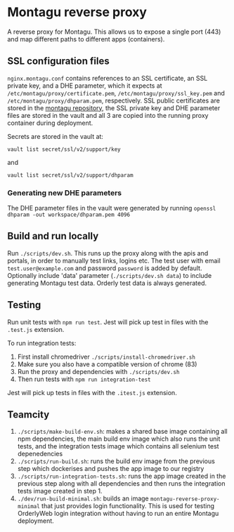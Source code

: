 # Montagu reverse proxy
A reverse proxy for Montagu. This allows us to expose a single port (443) and 
map different paths to different apps (containers).

## SSL configuration files
`nginx.montagu.conf` contains references to an SSL certificate, an SSL private key, and a DHE parameter, which it 
expects at `/etc/montagu/proxy/certificate.pem`, `/etc/montagu/proxy/ssl_key.pem` and 
`/etc/montagu/proxy/dhparam.pem`, respectively. SSL public certificates are stored
in the [montagu repository](https://github.com/vimc/montagu/tree/master/certs), the SSL private key and DHE parameter
files are stored in the vault and all 3 are copied into the running proxy container during deployment.

Secrets are stored in the vault at:

```
vault list secret/ssl/v2/support/key
```
and

```
vault list secret/ssl/v2/support/dhparam
```

### Generating new DHE parameters
The DHE parameter files in the vault were generated by running `openssl dhparam -out workspace/dhparam.pem 4096`

## Build and run locally
Run `./scripts/dev.sh`. This runs up the proxy along with the apis and portals, in order to manually test links, logins etc. 
The test user with email `test.user@example.com` and password `password` is added by default.
Optionally include 'data' parameter (`./scripts/dev.sh data`) to include generating Montagu test data. Orderly test data 
is always generated.

## Testing
Run unit tests with `npm run test`. Jest will pick up test in files with the `.test.js` extension.

To run integration tests:
 
1. First install chromedriver `./scripts/install-chromedriver.sh`
1. Make sure you also have a compatible version of chrome (83)
1. Run the proxy and dependencies with `./scripts/dev.sh`
1. Then run tests with `npm run integration-test`

Jest will pick up tests in files with the `.itest.js` extension.

## Teamcity
1. `./scripts/make-build-env.sh`: makes a shared base image containing all npm dependencies, the main build env image
 which also runs the unit tests, and the integration tests image which contains all selenium test depenedencies
1. `./scripts/run-build.sh`: runs the build env image from the previous step which dockerises and pushes the app image 
to our registry
1. `./scripts/run-integration-tests.sh`: runs the app image created in the previous step along with all dependencies and 
then runs the integration tests image created in step 1.
1. `./dev/run-build-minimal.sh`: builds an image `montagu-reverse-proxy-minimal` that just provides login functionality.
 This is used for testing OrderlyWeb login integration without having to run an entire Montagu deployment.
